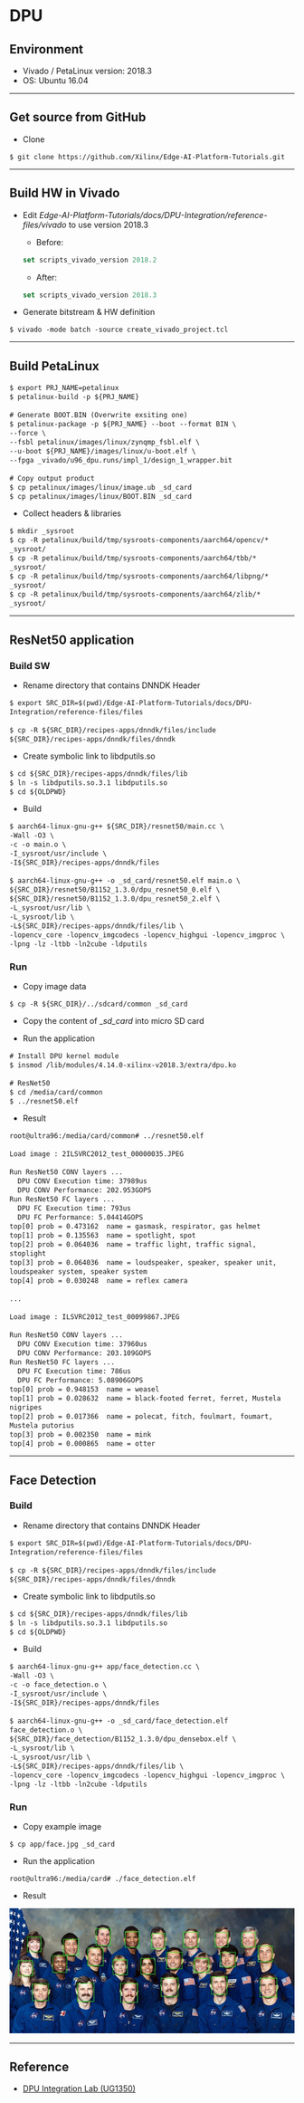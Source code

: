 # DPU

## Environment

- Vivado / PetaLinux version: 2018.3
- OS: Ubuntu 16.04

***

## Get source from GitHub

- Clone

```shell-session
$ git clone https://github.com/Xilinx/Edge-AI-Platform-Tutorials.git
```

***

## Build HW in Vivado

- Edit _Edge-AI-Platform-Tutorials/docs/DPU-Integration/reference-files/vivado_ to use version 2018.3

  - Before:
  
  ```tcl
  set scripts_vivado_version 2018.2
  ```
  
  - After:
  
  ```tcl
  set scripts_vivado_version 2018.3
  ```

- Generate bitstream & HW definition

```shell-session
$ vivado -mode batch -source create_vivado_project.tcl
```

***

## Build PetaLinux

```shell-session
$ export PRJ_NAME=petalinux
$ petalinux-build -p ${PRJ_NAME}

# Generate BOOT.BIN (Overwrite exsiting one)
$ petalinux-package -p ${PRJ_NAME} --boot --format BIN \
--force \
--fsbl petalinux/images/linux/zynqmp_fsbl.elf \
--u-boot ${PRJ_NAME}/images/linux/u-boot.elf \
--fpga _vivado/u96_dpu.runs/impl_1/design_1_wrapper.bit

# Copy output product
$ cp petalinux/images/linux/image.ub _sd_card
$ cp petalinux/images/linux/BOOT.BIN _sd_card
```

- Collect headers & libraries

```shell-session
$ mkdir _sysroot
$ cp -R petalinux/build/tmp/sysroots-components/aarch64/opencv/* _sysroot/
$ cp -R petalinux/build/tmp/sysroots-components/aarch64/tbb/*    _sysroot/
$ cp -R petalinux/build/tmp/sysroots-components/aarch64/libpng/* _sysroot/
$ cp -R petalinux/build/tmp/sysroots-components/aarch64/zlib/* _sysroot/
```

***

##  ResNet50 application

### Build SW

- Rename directory that contains DNNDK Header

```shell-session
$ export SRC_DIR=$(pwd)/Edge-AI-Platform-Tutorials/docs/DPU-Integration/reference-files/files

$ cp -R ${SRC_DIR}/recipes-apps/dnndk/files/include ${SRC_DIR}/recipes-apps/dnndk/files/dnndk
```

- Create symbolic link to libdputils.so

```shell-session
$ cd ${SRC_DIR}/recipes-apps/dnndk/files/lib
$ ln -s libdputils.so.3.1 libdputils.so
$ cd ${OLDPWD}
```

- Build

```shell-session
$ aarch64-linux-gnu-g++ ${SRC_DIR}/resnet50/main.cc \
-Wall -O3 \
-c -o main.o \
-I_sysroot/usr/include \
-I${SRC_DIR}/recipes-apps/dnndk/files

$ aarch64-linux-gnu-g++ -o _sd_card/resnet50.elf main.o \
${SRC_DIR}/resnet50/B1152_1.3.0/dpu_resnet50_0.elf \
${SRC_DIR}/resnet50/B1152_1.3.0/dpu_resnet50_2.elf \
-L_sysroot/usr/lib \
-L_sysroot/lib \
-L${SRC_DIR}/recipes-apps/dnndk/files/lib \
-lopencv_core -lopencv_imgcodecs -lopencv_highgui -lopencv_imgproc \
-lpng -lz -ltbb -ln2cube -ldputils
```

### Run

- Copy image data

```shell-session
$ cp -R ${SRC_DIR}/../sdcard/common _sd_card
```

- Copy the content of __sd_card_ into micro SD card

- Run the application

```shell-session
# Install DPU kernel module
$ insmod /lib/modules/4.14.0-xilinx-v2018.3/extra/dpu.ko

# ResNet50
$ cd /media/card/common
$ ../resnet50.elf
```

- Result

```shell-session
root@ultra96:/media/card/common# ../resnet50.elf 

Load image : 2ILSVRC2012_test_00000035.JPEG

Run ResNet50 CONV layers ...
  DPU CONV Execution time: 37989us
  DPU CONV Performance: 202.953GOPS
Run ResNet50 FC layers ...
  DPU FC Execution time: 793us
  DPU FC Performance: 5.04414GOPS
top[0] prob = 0.473162  name = gasmask, respirator, gas helmet
top[1] prob = 0.135563  name = spotlight, spot
top[2] prob = 0.064036  name = traffic light, traffic signal, stoplight
top[3] prob = 0.064036  name = loudspeaker, speaker, speaker unit, loudspeaker system, speaker system
top[4] prob = 0.030248  name = reflex camera

...

Load image : ILSVRC2012_test_00099867.JPEG

Run ResNet50 CONV layers ...
  DPU CONV Execution time: 37960us
  DPU CONV Performance: 203.109GOPS
Run ResNet50 FC layers ...
  DPU FC Execution time: 786us
  DPU FC Performance: 5.08906GOPS
top[0] prob = 0.948153  name = weasel
top[1] prob = 0.028632  name = black-footed ferret, ferret, Mustela nigripes
top[2] prob = 0.017366  name = polecat, fitch, foulmart, foumart, Mustela putorius
top[3] prob = 0.002350  name = mink
top[4] prob = 0.000865  name = otter
```

***

## Face Detection

### Build

- Rename directory that contains DNNDK Header

```shell-session
$ export SRC_DIR=$(pwd)/Edge-AI-Platform-Tutorials/docs/DPU-Integration/reference-files/files

$ cp -R ${SRC_DIR}/recipes-apps/dnndk/files/include ${SRC_DIR}/recipes-apps/dnndk/files/dnndk
```

- Create symbolic link to libdputils.so

```shell-session
$ cd ${SRC_DIR}/recipes-apps/dnndk/files/lib
$ ln -s libdputils.so.3.1 libdputils.so
$ cd ${OLDPWD}
```

- Build

```shell-session
$ aarch64-linux-gnu-g++ app/face_detection.cc \
-Wall -O3 \
-c -o face_detection.o \
-I_sysroot/usr/include \
-I${SRC_DIR}/recipes-apps/dnndk/files

$ aarch64-linux-gnu-g++ -o _sd_card/face_detection.elf face_detection.o \
${SRC_DIR}/face_detection/B1152_1.3.0/dpu_densebox.elf \
-L_sysroot/lib \
-L_sysroot/usr/lib \
-L${SRC_DIR}/recipes-apps/dnndk/files/lib \
-lopencv_core -lopencv_imgcodecs -lopencv_highgui -lopencv_imgproc \
-lpng -lz -ltbb -ln2cube -ldputils
```

### Run

- Copy example image

```shell-session
$ cp app/face.jpg _sd_card
```

- Run the application

```shell-session
root@ultra96:/media/card# ./face_detection.elf
```

- Result

![face_det.jpg](img/face_det.jpg)

***

## Reference

- [DPU Integration Lab (UG1350)](https://github.com/Xilinx/Edge-AI-Platform-Tutorials/blob/master/docs/DPU-Integration/README.md)
